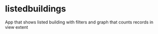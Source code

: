 # listedbuildings
App that shows listed building with filters and graph that counts records in view extent
